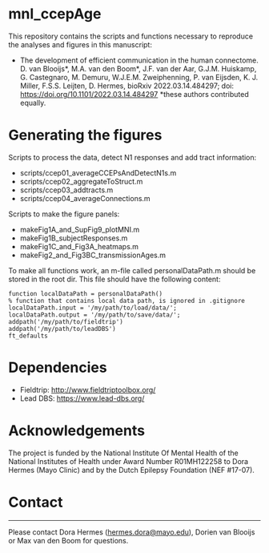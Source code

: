# mnl_ccepAge

This repository contains the scripts and functions necessary to reproduce the analyses and figures in this manuscript:

- The development of efficient communication in the human connectome. D. van Blooijs*, M.A. van den Boom*, J.F. van der Aar, G.J.M. Huiskamp, G. Castegnaro, M. Demuru, W.J.E.M. Zweiphenning, P. van Eijsden, K. J. Miller, F.S.S. Leijten, D. Hermes, bioRxiv 2022.03.14.484297; doi: https://doi.org/10.1101/2022.03.14.484297 *these authors contributed equally.


# Generating the figures
Scripts to process the data, detect N1 responses and add tract information:
- scripts/ccep01_averageCCEPsAndDetectN1s.m
- scripts/ccep02_aggregateToStruct.m
- scripts/ccep03_addtracts.m
- scripts/ccep04_averageConnections.m

Scripts to make the figure panels:
- makeFig1A_and_SupFig9_plotMNI.m
- makeFig1B_subjectResponses.m
- makeFig1C_and_Fig3A_heatmaps.m
- makeFig2_and_Fig3BC_transmissionAges.m


To make all functions work, an m-file called personalDataPath.m should be stored in the root dir. This file should have the following content:
```
function localDataPath = personalDataPath()
% function that contains local data path, is ignored in .gitignore
localDataPath.input = '/my/path/to/load/data/';
localDataPath.output = '/my/path/to/save/data/';
addpath('/my/path/to/fieldtrip')
addpath('/my/path/to/leadDBS')
ft_defaults
```

# Dependencies
- Fieldtrip: http://www.fieldtriptoolbox.org/  
- Lead DBS: https://www.lead-dbs.org/


# Acknowledgements
The project is funded by the National Institute Of Mental Health of the National Institutes of Health under Award Number R01MH122258 to Dora Hermes (Mayo Clinic) and by the Dutch Epilepsy Foundation (NEF #17-07).


# Contact
----------------------------
Please contact Dora Hermes (hermes.dora@mayo.edu), Dorien van Blooijs or Max van den Boom for questions. 
